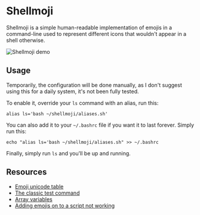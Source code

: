 Shellmoji
=========

Shellmoji is a simple human-readable implementation of emojis in a command-line used to represent different icons that wouldn't appear in a shell otherwise.

![Shellmoji demo](https://i.imgur.com/euKCFlp.png)

Usage
-----

Temporarily, the configuration will be done manually, as I don't suggest using this for a daily system, it's not been fully tested.

To enable it, override your `ls` command with an alias, run this:

`alias ls='bash ~/shellmoji/aliases.sh'`

You can also add it to your `~/.bashrc` file if you want it to last forever. Simply run this:

`echo "alias ls='bash ~/shellmoji/aliases.sh" >> ~/.bashrc`

Finally, simply run `ls` and you'll be up and running.

Resources
---------

 - [Emoji unicode table](https://apps.timwhitlock.info/emoji/tables/unicode)
 - [The classic test command](http://wiki.bash-hackers.org/commands/classictest)
 - [Array variables](https://www.tldp.org/LDP/Bash-Beginners-Guide/html/sect_10_02.html)
 - [Adding emojis on to a script not working](https://unix.stackexchange.com/questions/466961/adding-emojis-on-to-a-script-not-working?noredirect=1&lq=1)

